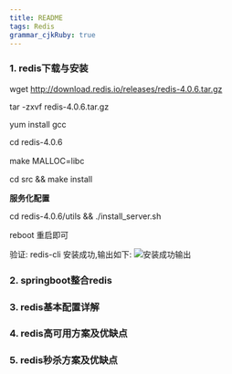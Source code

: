 ```yaml
---
title: README
tags: Redis
grammar_cjkRuby: true
---
```

### 1. redis下载与安装
wget http://download.redis.io/releases/redis-4.0.6.tar.gz

tar -zxvf redis-4.0.6.tar.gz

yum install gcc

cd redis-4.0.6

make MALLOC=libc　　

cd src && make install

**服务化配置**

cd  redis-4.0.6/utils && ./install_server.sh

reboot 重启即可

验证: redis-cli 
安装成功,输出如下:
![安装成功输出](./images/1550039622430.png)

### 2. springboot整合redis


### 3. redis基本配置详解

### 4. redis高可用方案及优缺点

### 5. redis秒杀方案及优缺点
